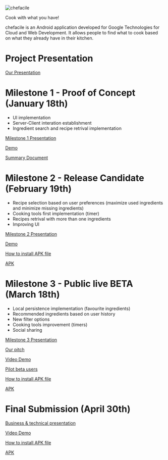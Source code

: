 ![chefacile](http://i.imgur.com/XBNltpK.png)

Cook with what you have!

chefacile is an Android application developed for Google Technologies for Cloud and Web Development.
It allows people to find what to cook based on what they already have in their kitchen.

Project Presentation
==============
[Our Presentation](https://drive.google.com/file/d/0B9evljug-_nSQjZ6aFBQcmI0X1U/view?usp=sharing)

Milestone 1 - Proof of Concept (January 18th)
==============

 - UI implementation 
 - Server-Client interation establishment
 - Ingredient search and recipe retrival implementation 
 
[Milestone 1 Presentation](https://drive.google.com/file/d/0B0hoAFPxDfD8czEyMDJSQllEc0E/view?usp=sharing)

[Demo](https://youtu.be/k9cADfh3Boc)

[Summary Document](https://docs.google.com/document/d/1QTiA4b_IPm1uGKxoHOO3XFvm7b4-HfZuwvF7n75-u8E/edit?usp=sharing)


Milestone 2 - Release Candidate (February 19th)
==============

 - Recipe selection based on user preferences (maximize used ingredients and minimize missing ingredients) 
 - Cooking tools first implementation (timer)
 - Recipes retrival with more than one ingredients
 - Improving UI


[Milestone 2 Presentation](https://drive.google.com/file/d/0B0hoAFPxDfD8UUs3aGZlb19tY3c/view?usp=sharing)

[Demo](https://www.youtube.com/watch?v=bm_YXZJuBcA)

[How to install APK file](https://docs.google.com/document/d/1EpddWhj_oxli7d4z6F_LENTE5ODiDaLthk1a3vVGGGo/edit?usp=sharing)

[APK](https://drive.google.com/file/d/0B0hoAFPxDfD8Ym5XeGlXa2x2WnM/view?usp=sharing)

Milestone 3 - Public live BETA (March 18th) 
==============

 - Local persistence implementation (favourite ingredients) 
 - Recommended ingredients based on user history
 - New filter options
 - Cooking tools improvement (timers)
 - Social sharing


[Milestone 3 Presentation](https://drive.google.com/file/d/0B0hoAFPxDfD8RldsZWt1a2EzRzg/view?usp=sharing)

[Our pitch](https://www.youtube.com/watch?v=Kl2reRAsWlU)

[Video Demo](https://www.youtube.com/watch?v=a9iO1zWWwfs&feature=youtu.be)

[Pilot beta users](https://docs.google.com/document/d/1vogxguGMd6vkbzM4r5ZfRb7fLjayfuDzq50VtQWUICM/edit?usp=sharing)

[How to install APK file](https://docs.google.com/document/d/1EpddWhj_oxli7d4z6F_LENTE5ODiDaLthk1a3vVGGGo/edit?usp=sharing)

[APK](https://drive.google.com/file/d/0B0hoAFPxDfD8Vlo5Q2MtRlVfclU/view?usp=sharing)

Final Submission (April 30th)
==============

[Business & technical presentation](https://drive.google.com/open?id=0B9evljug-_nSTkdOd1NKTHBwNG8)

[Video Demo](https://youtu.be/6tAEGLn5skc)

[How to install APK file](https://docs.google.com/document/d/1EpddWhj_oxli7d4z6F_LENTE5ODiDaLthk1a3vVGGGo/edit?usp=sharing)

[APK](https://drive.google.com/open?id=0B0hoAFPxDfD8UkFVVHhJS1d0UHc)


